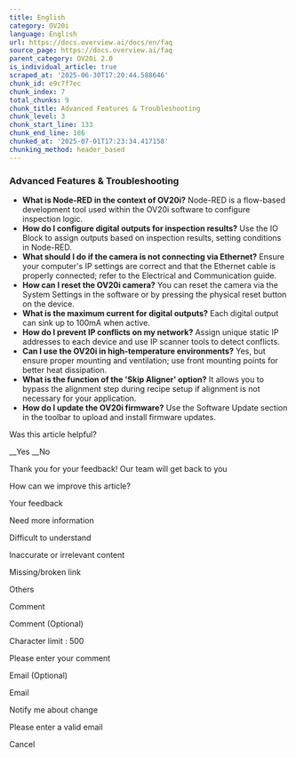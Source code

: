 ```yaml
---
title: English
category: OV20i
language: English
url: https://docs.overview.ai/docs/en/faq
source_page: https://docs.overview.ai/faq
parent_category: OV20i 2.0
is_individual_article: true
scraped_at: '2025-06-30T17:20:44.588646'
chunk_id: e9c7f7ec
chunk_index: 7
total_chunks: 9
chunk_title: Advanced Features & Troubleshooting
chunk_level: 3
chunk_start_line: 133
chunk_end_line: 186
chunked_at: '2025-07-01T17:23:34.417158'
chunking_method: header_based
---
```


### Advanced Features & Troubleshooting

  * **What is Node-RED in the context of OV20i?** Node-RED is a flow-based development tool used within the OV20i software to configure inspection logic.
  * **How do I configure digital outputs for inspection results?** Use the IO Block to assign outputs based on inspection results, setting conditions in Node-RED.
  * **What should I do if the camera is not connecting via Ethernet?** Ensure your computer's IP settings are correct and that the Ethernet cable is properly connected; refer to the Electrical and Communication guide.
  * **How can I reset the OV20i camera?** You can reset the camera via the System Settings in the software or by pressing the physical reset button on the device.
  * **What is the maximum current for digital outputs?** Each digital output can sink up to 100mA when active.
  * **How do I prevent IP conflicts on my network?** Assign unique static IP addresses to each device and use IP scanner tools to detect conflicts.
  * **Can I use the OV20i in high-temperature environments?** Yes, but ensure proper mounting and ventilation; use front mounting points for better heat dissipation.
  * **What is the function of the 'Skip Aligner' option?** It allows you to bypass the alignment step during recipe setup if alignment is not necessary for your application.
  * **How do I update the OV20i firmware?** Use the Software Update section in the toolbar to upload and install firmware updates.



Was this article helpful?

__Yes __No

Thank you for your feedback\! Our team will get back to you

How can we improve this article?

Your feedback

Need more information

Difficult to understand

Inaccurate or irrelevant content

Missing/broken link

Others

Comment

Comment \(Optional\)

Character limit : 500

Please enter your comment

Email \(Optional\)

Email

Notify me about change  


Please enter a valid email

Cancel
